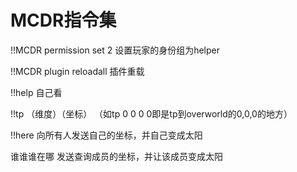 # MCDR指令集

!!MCDR permission set 2 设置玩家的身份组为helper

!!MCDR plugin reloadall 插件重载

!!help 自己看

!!tp （维度）（坐标） （如tp 0 0 0 0即是tp到overworld的0,0,0的地方）

!!here 向所有人发送自己的坐标，并自己变成太阳

谁谁谁在哪 发送查询成员的坐标，并让该成员变成太阳